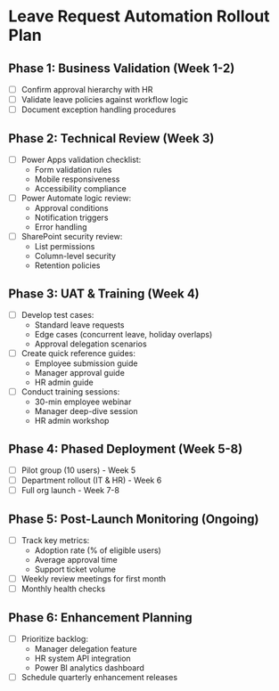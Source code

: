# Leave Request Automation Rollout Plan

## Phase 1: Business Validation (Week 1-2)
- [ ] Confirm approval hierarchy with HR
- [ ] Validate leave policies against workflow logic
- [ ] Document exception handling procedures

## Phase 2: Technical Review (Week 3)
- [ ] Power Apps validation checklist:
  - Form validation rules
  - Mobile responsiveness
  - Accessibility compliance
- [ ] Power Automate logic review:
  - Approval conditions
  - Notification triggers
  - Error handling
- [ ] SharePoint security review:
  - List permissions
  - Column-level security
  - Retention policies

## Phase 3: UAT & Training (Week 4)
- [ ] Develop test cases:
  - Standard leave requests
  - Edge cases (concurrent leave, holiday overlaps)
  - Approval delegation scenarios
- [ ] Create quick reference guides:
  - Employee submission guide
  - Manager approval guide
  - HR admin guide
- [ ] Conduct training sessions:
  - 30-min employee webinar
  - Manager deep-dive session
  - HR admin workshop

## Phase 4: Phased Deployment (Week 5-8)
- [ ] Pilot group (10 users) - Week 5
- [ ] Department rollout (IT & HR) - Week 6
- [ ] Full org launch - Week 7-8

## Phase 5: Post-Launch Monitoring (Ongoing)
- [ ] Track key metrics:
  - Adoption rate (% of eligible users)
  - Average approval time
  - Support ticket volume
- [ ] Weekly review meetings for first month
- [ ] Monthly health checks

## Phase 6: Enhancement Planning
- [ ] Prioritize backlog:
  - Manager delegation feature
  - HR system API integration
  - Power BI analytics dashboard
- [ ] Schedule quarterly enhancement releases